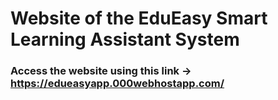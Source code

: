 # Website of the EduEasy Smart Learning Assistant System
### Access the website using this link → https://edueasyapp.000webhostapp.com/
